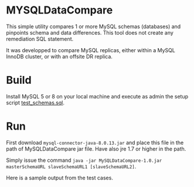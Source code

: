 # MYSQLDataCompare

This simple utility compares 1 or more MySQL schemas (databases) and pinpoints schema and data differences. This tool does not create any remediation SQL statement.

It was developped to compare MySQL replicas, either within a MySQL InnoDB cluster, or with an offsite DR replica.

# Build

Install MySQL 5 or 8 on your local machine and execute as admin the setup script [test_schemas.sql](src/test/resources/test_schemas.sql).

# Run

First download `mysql-connector-java-8.0.13.jar` and place this file in the path of MySQLDataCompare jar file. Have also jre 1.7 or higher in the path.

Simply issue the command `java -jar MySQLDataCompare-1.0.jar masterSchemaURL slaveSchemaURL1 [slaveSchemaURL2]`.

Here is a sample output from the test cases.
